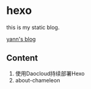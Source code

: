 # hexo

this is my static blog.

[yann's blog](http://b.yannnxia.info)


## Content

1. 使用Daocloud持续部署Hexo
2. about-chameleon
